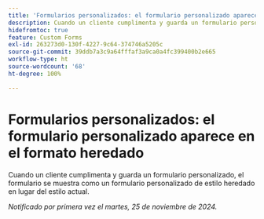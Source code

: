 ```yaml
---
title: 'Formularios personalizados: el formulario personalizado aparece en el formato heredado'
description: Cuando un cliente cumplimenta y guarda un formulario personalizado, el formulario se muestra como un formulario personalizado de estilo heredado en lugar del estilo actual.
hidefromtoc: true
feature: Custom Forms
exl-id: 263273d0-130f-4227-9c64-374746a5205c
source-git-commit: 39ddb7a3c9a64fffaf3a9ca0a4fc399400b2e665
workflow-type: ht
source-wordcount: '68'
ht-degree: 100%

---
```


# Formularios personalizados: el formulario personalizado aparece en el formato heredado

Cuando un cliente cumplimenta y guarda un formulario personalizado, el formulario se muestra como un formulario personalizado de estilo heredado en lugar del estilo actual.

_Notificado por primera vez el martes, 25 de noviembre de 2024._
